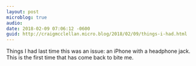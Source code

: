 ```yaml
---
layout: post
microblog: true
audio: 
date: 2018-02-09 07:06:12 -0600
guid: http://craigmcclellan.micro.blog/2018/02/09/things-i-had.html
---
```

Things I had last time this was an issue: an iPhone with a headphone jack. This is the first time that has come back to bite me.
